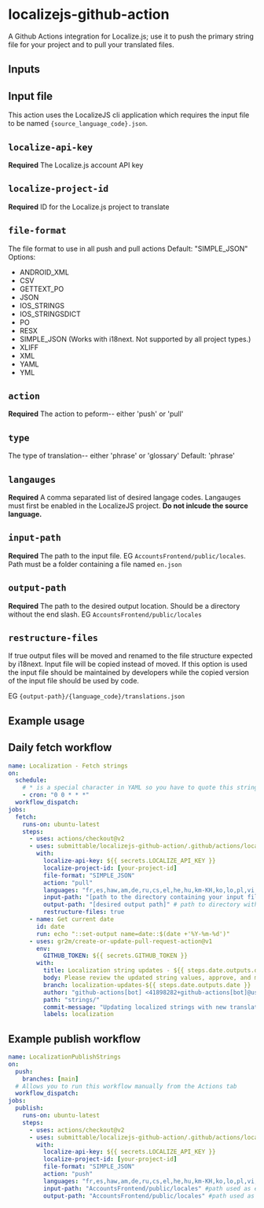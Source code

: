 # localizejs-github-action

A Github Actions integration for Localize.js; use it to push the primary string file for your project and to pull your translated files.

## Inputs

## Input file
This action uses the LocalizeJS cli application which requires the input file to be named `{source_language_code}.json`. 

## `localize-api-key`

**Required** The Localize.js account API key

## `localize-project-id`

**Required** ID for the Localize.js project to translate

## `file-format`

The file format to use in all push and pull actions
Default: "SIMPLE_JSON"
Options:

- ANDROID_XML
- CSV
- GETTEXT_PO
- JSON
- IOS_STRINGS
- IOS_STRINGSDICT
- PO
- RESX
- SIMPLE_JSON (Works with i18next. Not supported by all project types.)
- XLIFF
- XML
- YAML
- YML

## `action`

**Required** The action to peform-- either 'push' or 'pull'

## `type`

The type of translation-- either 'phrase' or 'glossary'
Default: 'phrase'

## `langauges`

**Required** A comma separated list of desired langage codes. Langauges must first be enabled in the LocalizeJS project. **Do not inlcude the source language.**

## `input-path`

**Required** The path to the input file. EG `AccountsFrontend/public/locales`. Path must be a folder containing a file named `en.json`

## `output-path`

**Required** The path to the desired output location. Should be a directory without the end slash. EG `AccountsFrontend/public/locales`

## `restructure-files`

If true output files will be moved and renamed to the file structure expected by i18next. Input file will be copied instead of moved. If this option is used the input file should be maintained by developers while the copied version of the input file should be used by code. 

 EG `{output-path}/{language_code}/translations.json`

## Example usage

## Daily fetch workflow

```yml
name: Localization - Fetch strings
on:
  schedule:
    # * is a special character in YAML so you have to quote this string
    - cron: "0 0 * * *"
  workflow_dispatch:
jobs:
  fetch:
    runs-on: ubuntu-latest
    steps:
      - uses: actions/checkout@v2
      - uses: submittable/localizejs-github-action/.github/actions/localize-push-pull@main
        with:
          localize-api-key: ${{ secrets.LOCALIZE_API_KEY }}
          localize-project-id: [your-project-id]
          file-format: "SIMPLE_JSON"
          action: "pull"
          languages: "fr,es,haw,am,de,ru,cs,el,he,hu,km-KH,ko,lo,pl,vi,zh,zh-TW,ar,bs,fr-CA,hi,id,it,ja,lt,pa,so,th,uk,pt,sr-LA,tl,ht,hmn"
          input-path: "[path to the directory containing your input file]" # directory must contain en.json
          output-path: "[desired output path]" # path to directory without end slash. EG: `account-name/strings`
          restructure-files: true
      - name: Get current date
        id: date
        run: echo "::set-output name=date::$(date +'%Y-%m-%d')"
      - uses: gr2m/create-or-update-pull-request-action@v1
        env:
          GITHUB_TOKEN: ${{ secrets.GITHUB_TOKEN }}
        with:
          title: Localization string updates - ${{ steps.date.outputs.date }}
          body: Please review the updated string values, approve, and merge the PR.
          branch: localization-updates-${{ steps.date.outputs.date }}
          author: "github-actions[bot] <41898282+github-actions[bot]@users.noreply.github.com>"
          path: "strings/"
          commit-message: "Updating localized strings with new translations from Localize.js"
          labels: localization
```

## Example publish workflow

```yml
name: LocalizationPublishStrings
on:
  push:
    branches: [main]
  # Allows you to run this workflow manually from the Actions tab
  workflow_dispatch:
jobs:
  publish:
    runs-on: ubuntu-latest
    steps:
      - uses: actions/checkout@v2
      - uses: submittable/localizejs-github-action/.github/actions/localize-push-pull@main
        with:
          localize-api-key: ${{ secrets.LOCALIZE_API_KEY }}
          localize-project-id: [your-project-id]
          file-format: "SIMPLE_JSON"
          action: "push"
          languages: "fr,es,haw,am,de,ru,cs,el,he,hu,km-KH,ko,lo,pl,vi,zh,zh-TW,ar,bs,fr-CA,hi,id,it,ja,lt,pa,so,th,uk,pt,sr-LA,tl,ht,hmn"
          input-path: "AccountsFrontend/public/locales" #path used as example only. 
          output-path: "AccountsFrontend/public/locales" #path used as example only. 
```